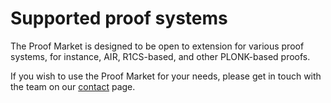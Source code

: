 # Supported proof systems

The Proof Market is designed to be open to extension for various proof systems, for instance,
AIR, R1CS-based, and other PLONK-based proofs.

If you wish to use the Proof Market for your needs, please get in touch with the team
on our [contact](../misc/contact.md) page.
